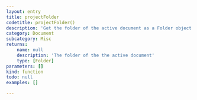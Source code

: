 ```yaml
---
layout: entry
title: projectFolder
codetitle: projectFolder()
description: 'Get the folder of the active document as a Folder object. Use .absoluteURI to access a string representation of the folder path.'
category: Document
subcategory: Misc
returns:
    name: null
    description: 'The folder of the the active document'
    type: [Folder]
parameters: []
kind: function
todo: null
examples: []

---
```

